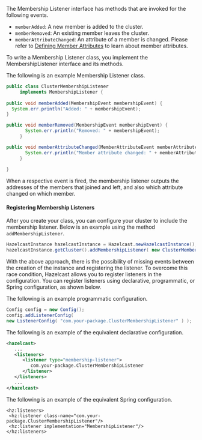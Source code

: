
The Membership Listener interface has methods that are invoked for the following events.

- `memberAdded`: A new member is added to the cluster.
- `memberRemoved`: An existing member leaves the cluster.
- `memberAttributeChanged`: An attribute of a member is changed. Please refer to [Defining Member Attributes](/17_Management/03_Cluster_Utilities/05_Defining_Member_Attributes.md) to learn about member attributes.

To write a Membership Listener class, you implement the MembershipListener interface and its methods.

The following is an example Membership Listener class.

```java
public class ClusterMembershipListener
     implements MembershipListener {
     
public void memberAdded(MembershipEvent membershipEvent) {
  System.err.println("Added: " + membershipEvent);
}

public void memberRemoved(MembershipEvent membershipEvent) {
       System.err.println("Removed: " + membershipEvent);
     }

public void memberAttributeChanged(MemberAttributeEvent memberAttributeEvent) {
       System.err.println("Member attribute changed: " + memberAttributeEvent);
     }
     
}
```

When a respective event is fired, the membership listener outputs the addresses of the members that joined and left, and also which attribute changed on which member.

#### Registering Membership Listeners

After you create your class, you can configure your cluster to include the membership listener. Below is an example using the method `addMembershipListener`.

```java
HazelcastInstance hazelcastInstance = Hazelcast.newHazelcastInstance();
hazelcastInstance.getCluster().addMembershipListener( new ClusterMembershipListener() );
```

With the above approach, there is the possibility of missing events between the creation of the instance and registering the listener. To overcome this race condition, Hazelcast allows you to register listeners in the configuration. You can register listeners using declarative, programmatic, or Spring configuration, as shown below.

The following is an example programmatic configuration.

```java
Config config = new Config();
config.addListenerConfig(
new ListenerConfig( "com.your-package.ClusterMembershipListener" ) );
```


The following is an example of the equivalent declarative configuration. 

```xml
<hazelcast>
   ...
   <listeners>
      <listener type="membership-listener">
         com.your-package.ClusterMembershipListener
      </listener>
   </listeners>
   ...
</hazelcast>
```

The following is an example of the equivalent Spring configuration.

```
<hz:listeners>
 <hz:listener class-name="com.your-package.ClusterMembershipListener"/>
 <hz:listener implementation="MembershipListener"/>
</hz:listeners>
```

